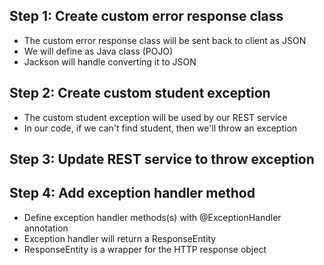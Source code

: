 ## Step 1: Create custom error response class

- The custom error response class will be sent back to client as JSON
- We will define as Java class (POJO)
- Jackson will handle converting it to JSON

## Step 2: Create custom student exception

- The custom student exception will be used by our REST service
- In our code, if we can't find student, then we'll throw an exception

## Step 3: Update REST service to throw exception


## Step 4: Add exception handler method

- Define exception handler methods(s) with @ExceptionHandler annotation
- Exception handler will return a ResponseEntity
- ResponseEntity is a wrapper for the HTTP response object

